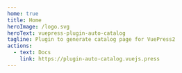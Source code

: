 ```yaml
---
home: true
title: Home
heroImage: /logo.svg
heroText: vuepress-plugin-auto-catalog
tagline: Plugin to generate catalog page for VuePress2
actions:
  - text: Docs
    link: https://plugin-auto-catalog.vuejs.press
---
```


<AutoCatalog />
<AutoCatalog base="/not-exist/" />
